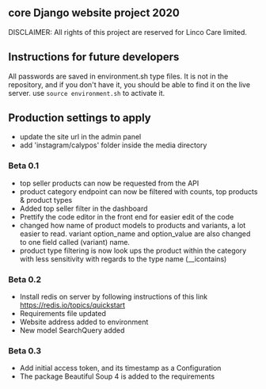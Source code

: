 ## core Django website project 2020

DISCLAIMER: All rights of this project are reserved for Linco Care limited.

## Instructions for future developers

All passwords are saved in environment.sh type files. It is not in the repository, and if you don't have it, you should be able to find it on the live server. use `source environment.sh` to activate it.

## Production settings to apply

- update the site url in the admin panel
- add 'instagram/calypos' folder inside the media directory

### Beta 0.1

- top seller products can now be requested from the API
- product category endpoint can now be filtered with counts, top products & product types
- Added top seller filter in the dashboard
- Prettify the code editor in the front end for easier edit of the code
- changed how name of product models to products and variants, a lot easier to read. variant option_name and option_value are also changed to one field called (variant) name.
- product type filtering is now look ups the product within the category with less sensitivity with regards to the type name (\_\_icontains)

### Beta 0.2

- Install redis on server by following instructions of this link https://redis.io/topics/quickstart
- Requirements file updated
- Website address added to environment
- New model SearchQuery added

### Beta 0.3

- Add initial access token, and its timestamp as a Configuration
- The package Beautiful Soup 4 is added to the requirements
